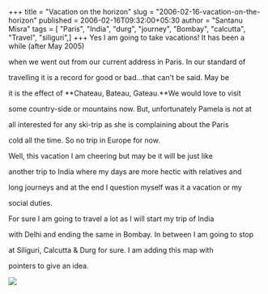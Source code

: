 +++
title = "Vacation on the horizon"
slug = "2006-02-16-vacation-on-the-horizon"
published = 2006-02-16T09:32:00+05:30
author = "Santanu Misra"
tags = [ "Paris", "India", "durg", "journey", "Bombay", "calcutta", "Travel", "siliguri",]
+++
Yes I am going to take vacations! It has been a while (after May 2005)
when we went out from our current address in Paris. In our standard of
travelling it is a record for good or bad...that can't be said. May be
it is the effect of **Chateau, Bateau, Gateau.**We would love to visit
some country-side or mountains now. But, unfortunately Pamela is not at
all interested for any ski-trip as she is complaining about the Paris
cold all the time. So no trip in Europe for now.

Well, this vacation I am cheering but may be it will be just like
another trip to India where my days are more hectic with relatives and
long journeys and at the end I question myself was it a vacation or my
social duties.

For sure I am going to travel a lot as I will start my trip of India
with Delhi and ending the same in Bombay. In between I am going to stop
at Siliguri, Calcutta & Durg for sure. I am adding this map with
pointers to give an idea.

  

[![](../images/thumbnails/2006-02-16-vacation-on-the-horizon-india-map-2006.jpg)](../images/2006-02-16-vacation-on-the-horizon-india-map-2006.jpg)
